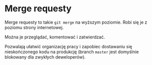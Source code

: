 # Merge requesty

Merge requesty to takie `git merge` na wyższym poziomie. Robi się je z poziomu strony internetowej. 

Można je przeglądać, komentować i zatwierdzać. 

Pozwalają ułatwić organizację pracy i zapobiec dostawaniu się nieskończonego kodu na produkcję (branch `master` jest domyślnie blokowany dla zwykłych deweloperów).
